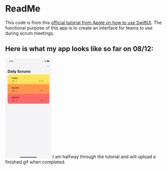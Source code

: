# ReadMe

This code is from this [official tutorial from Apple on how to use SwiftUI](https://developer.apple.com/tutorials/app-dev-training/getting-started-with-scrumdinger). The functional purpose of this app is to create an interface for teams to use during scrum meetings. 

## Here is what my app looks like so far on 08/12:

![gif_of_app](Scrumdinger/progress.GIF)
 I am halfway through the tutorial and will upload a finished gif when completed. 
